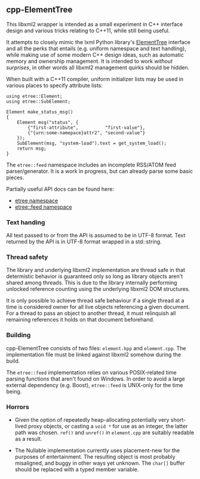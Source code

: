 
cpp-ElementTree
---------------

This libxml2 wrapper is intended as a small experiment in C++ interface design
and various tricks relating to C++11, while still being useful.

It attempts to closely mimic the lxml Python library's <a
href="http://lxml.de/tutorial.html">ElementTree</a> interface and all the perks
that entails (e.g. uniform namespace and text handling), while making use of
some modern C++ design ideas, such as automatic memory and ownership
management. It is intended to work *without surprises*, in other words all
libxml2 management quirks should be hidden.

When built with a C++11 compiler, uniform initializer lists may be used in
various places to specify attribute lists:

    using etree::Element;
    using etree::SubElement;
    
    Element make_status_msg()
    {
        Element msg("status", {
            {"first-attribute",          "first-value"},
            {"{urn:some-namepace}attr2", "second-value"}
        });
        SubElement(msg, "system-load").text = get_system_load();
        return msg;
    }

The ``etree::feed`` namespace includes an incomplete RSS/ATOM feed
parser/generator. It is a work in progress, but can already parse some basic
pieces.

Partially useful API docs can be found here:

 * <a href="http://dw.github.com/cpp-elementtree/namespaceetree.html">etree namespace</A>
 * <a href="http://dw.github.com/cpp-elementtree/namespaceetreefeed.html">etree::feed namespace</a>


### Text handing

All text passed to or from the API is assumed to be in UTF-8 format. Text
returned by the API is in UTF-8 format wrapped in a std::string.


### Thread safety

The library and underlying libxml2 implementation are thread safe in that
determistic behavior is guaranteed only so long as library objects aren't
shared among threads. This is due to the library internally performing unlocked
reference counting using the underlying libxml2 DOM structures.

It is only possible to achieve thread safe behaviour if a single thread at a
time is considered owner for all live objects referencing a given document. For
a thread to pass an object to another thread, it must relinquish all remaining
references it holds on that document beforehand.


### Building

cpp-ElementTree consists of two files: ``element.hpp`` and ``element.cpp``. The
implementation file must be linked against libxml2 somehow during the build.

The ``etree::feed`` implementation relies on various POSIX-related time parsing
functions that aren't found on Windows. In order to avoid a large external
dependency (e.g. Boost), ``etree::feed`` is UNIX-only for the time being.


### Horrors

 * Given the option of repeatedly heap-allocating potentially very short-lived
   proxy objects, or casting a ``void *`` for use as an integer, the latter
   path was chosen. ``ref()`` and ``unref()`` in ``element.cpp`` are suitably
   readable as a result.

 * The Nullable implementation currently uses placement-new for the purposes of
   entertainment. The resulting object is most probably misaligned, and buggy
   in other ways yet unknown. The ``char[]`` buffer should be replaced with a
   typed member variable.
